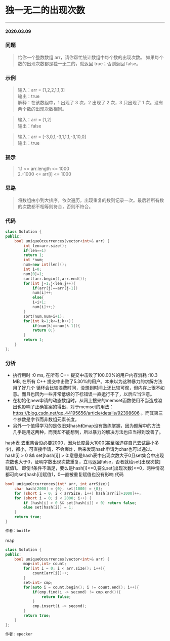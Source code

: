 # 独一无二的出现次数
***
#### 2020.03.09

### 问题
>给你一个整数数组 arr，请你帮忙统计数组中每个数的出现次数。
如果每个数的出现次数都是独一无二的，就返回 true；否则返回 false。

### 示例
>输入：arr = [1,2,2,1,1,3]  
输出：true  
解释：在该数组中，1 出现了 3 次，2 出现了 2 次，3 只出现了 1 次。没有两个数的出现次数相同。  

>输入：arr = [1,2]  
输出：false  

>输入：arr = [-3,0,1,-3,1,1,1,-3,10,0]  
输出：true  

### 提示
>1.1 <= arr.length <= 1000   
2.-1000 <= arr[i] <= 1000   

### 思路
>将数组由小到大排序，依次遍历，出现重复的数则记录一次。最后若所有数的次数都不相等则符合，否则不符合。

### 代码
```c++
class Solution {
public:
    bool uniqueOccurrences(vector<int>& arr) {
        int len=arr.size();
        if(len==1)
        return 1;
        int *num;
        num=new int[len]();
        int i=0;
        num[0]=1;
        sort(arr.begin(),arr.end());
        for(int j=1;j<len;j++){
            if(arr[j]==arr[j-1])
            num[i]++;
            else{
            i=i+1;
            num[i]++;}
        }
        sort(num,num+i+1);
        for(int k=1;k<=i;k++){
            if(num[k]==num[k-1]){
            return 0;}
        }
        return 1;
    }
};
```

### 分析
 - 执行用时 :0 ms, 在所有 C++ 提交中击败了100.00%的用户内存消耗 :10.3 MB, 在所有 C++ 提交中击败了5.30%的用户。本来以为这种暴力的求解方法用了好几个
   循环会比较浪费时间，没想到时间上还比较可观，但内存上很不如意。而且也因为一些非常低级的下标错误一直运行不了，以后应当注意。
 - 在初始化new申请的动态数组时，从网上搜来的memset函数使用不当造成溢出也影响了正确答案的得出，对于memset的用法：
   https://blog.csdn.net/qq_44195656/article/details/92398606 。而其第三个参数是字节而非数组元素长度。
 -  另外一个值得学习的是依旧对hash和map没有熟练掌握，因为题解中的方法几乎是用这两种，而我却不能想到，所以暴力的解决方法也应当得到改善了。

hash表
去重集合没必要2000，因为长度最大1000(甚至强迫症自己去试最小多少)，都小，可直接申请，不会爆炸，后来发现hash申请为char也可以通过。
hash[i] > 0 && set[hash[i]] > 0:意思是hash表中出现次数大于0且set集合中出现次数也大于0，证明字数出现次数重复，立马返回false，否者就给set[出现次数]
赋值1。
即使if条件不满足，要么是hash[i]<=0,要么set[出现次数]<=0，两种情况都可向set[hash[i]]赋值1，0一直被重复赋值也没有影响
代码
```c
bool uniqueOccurrences(int* arr, int arrSize){
	char hash[2000] = {0}, set[1000] = {0};
	for (short i = 0; i < arrSize; i++) hash[arr[i]+1000]++;
	for (short i = 0; i < 2000; i++) {
		if (hash[i] > 0 && set[hash[i]] > 0) return false;
		else set[hash[i]] = 1;
	}
	return true;
}

作者：boille
```

map
```c++
class Solution {
public:
    bool uniqueOccurrences(vector<int>& arr) {
        map<int,int> count;
        for(int i = 0; i < arr.size(); i++){
            count[arr[i]]++;
        }
        set<int> cmp;
        for(auto i = count.begin(); i != count.end(); i++){
            if(cmp.find(i -> second) != cmp.end()){
                return false;
            }
            cmp.insert(i -> second);
        }
        return true;
    }
};

作者：epecker
